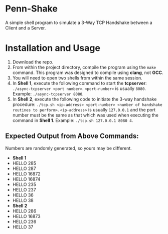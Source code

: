 # Penn-Shake
A simple shell program to simulate a 3-Way TCP Handshake between a Client and a Server.

# Installation and Usage
1. Download the repo.
2. From within the project directory, compile the program using the `make` command. This program was designed to compile using **clang**, not **GCC**.
3. You will need to open two shells from within the same session.
4. In **Shell 1**, execute the following command to start the **tcpserver**: `./async-tcpserver <port number>`. `<port-number>` is usually `8080`. Example: `./async-tcpserver 8080`.
5. In **Shell 2**, execute the following code to initiate the 3-way handshake procedure: `./tcp.sh <ip-address> <port-number> <number of handshake routines to perform>`. `<ip-address>` is usually `127.0.0.1` and the port number must be the same as that which was used when executing the command in **Shell 1**. Example: `./tcp.sh 127.0.0.1 8080 4`.

## Expected Output from Above Commands:
Numbers are randomly generated, so yours may be different.
  - **Shell 1**
  - HELLO 285
  - HELLO 287
  - HELLO 16872
  - HELLO 16874
  - HELLO 235
  - HELLO 237
  - HELLO 36
  - HELLO 38
  - **Shell 2**
  - HELLO 286
  - HELLO 16873
  - HELLO 236
  - HELLO 37
